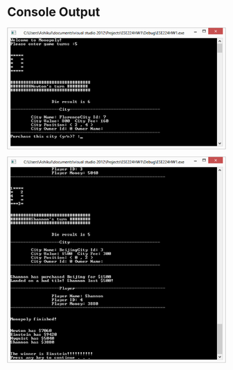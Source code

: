 # Console Output

<img src="https://github.com/ashikul/Coursework/blob/master/ESE224/output1.png"><br>

<img src="https://github.com/ashikul/Coursework/blob/master/ESE224/output2.png"><br>

